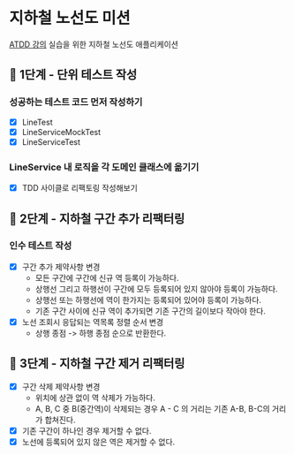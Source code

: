 # 지하철 노선도 미션

[ATDD 강의](https://edu.nextstep.camp/c/R89PYi5H) 실습을 위한 지하철 노선도 애플리케이션

## 🚀 1단계 - 단위 테스트 작성

### 성공하는 테스트 코드 먼저 작성하기

- [x] LineTest
- [x] LineServiceMockTest
- [x] LineServiceTest

### LineService 내 로직을 각 도메인 클래스에 옮기기

- [x] TDD 사이클로 리팩토링 작성해보기

## 🚀 2단계 - 지하철 구간 추가 리팩터링

### 인수 테스트 작성

- [x] 구간 추가 제약사항 변경
    - 모든 구간에 구간에 신규 역 등록이 가능하다.
    - 상행선 그리고 하행선이 구간에 모두 등록되어 있지 않아야 등록이 가능하다.
    - 상행선 또는 하행선에 역이 한가지는 등록되어 있어야 등록이 가능하다.
    - 기존 구간 사이에 신규 역이 추가되면 기존 구간의 길이보다 작아야 한다.
- [x] 노선 조회시 응답되는 역목록 정렬 순서 변경
    - 상행 종점 -> 하행 종점 순으로 반환한다.

## 🚀 3단계 - 지하철 구간 제거 리팩터링

- [x] 구간 삭제 제약사항 변경
    - 위치에 상관 없이 역 삭제가 가능하다.
    - A, B, C 중 B(중간역)이 삭제되는 경우 A - C 의 거리는 기존 A-B, B-C의 거리가 합쳐진다.
- [x] 기존 구간이 하나인 경우 제거할 수 없다.
- [x] 노선에 등록되어 있지 않은 역은 제거할 수 없다.